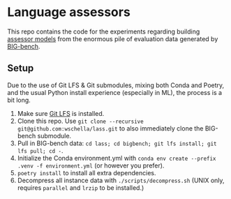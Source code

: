 # Language assessors

This repo contains the code for the experiments regarding building [assessor models](https://www.aaai.org/AAAI22Papers/SMT-00432-Hernandez-OralloJ.pdf) from the enormous pile of evaluation data generated by [BIG-bench](https://github.com/google/BIG-bench).

## Setup

Due to the use of Git LFS & Git submodules, mixing both Conda and Poetry, and the usual Python install experience (especially in ML), the process is a bit long.

1. Make sure [Git LFS](https://git-lfs.com/) is installed.
2. Clone this repo. Use `git clone --recursive git@github.com:wschella/lass.git` to also immediately clone the BIG-bench submodule.
3. Pull in BIG-bench data: `cd lass; cd bigbench; git lfs install; git lfs pull; cd -`.
4. Initialize the Conda environment.yml with `conda env create --prefix .venv -f environment.yml` (or however you prefer).
5. `poetry install` to install all extra dependencies.
6. Decompress all instance data with `./scripts/decompress.sh` (UNIX only, requires `parallel` and `lrzip` to be installed.)

